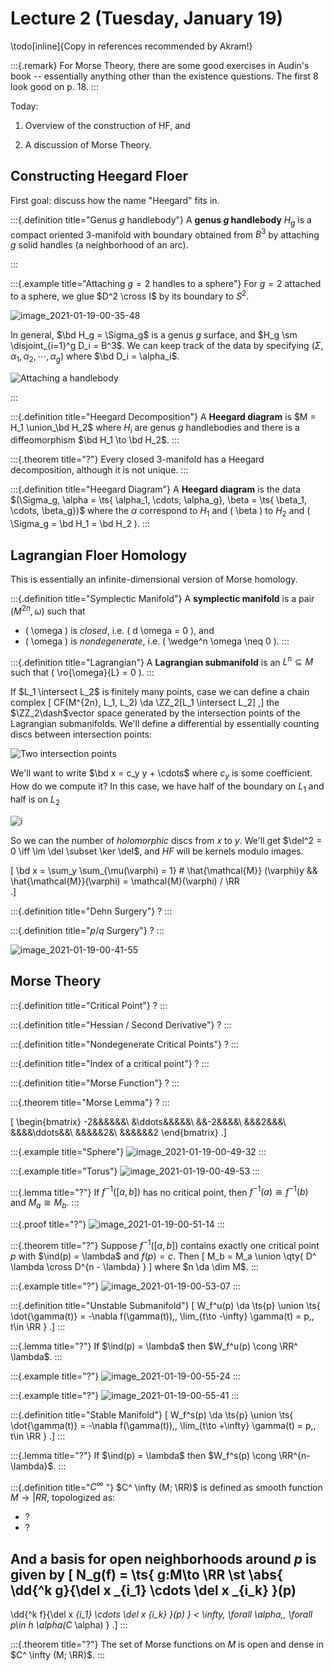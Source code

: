 # Lecture 2 (Tuesday, January 19)

\todo[inline]{Copy in references recommended by Akram!}


:::{.remark}
For Morse Theory, there are some good exercises in Audin's book -- essentially anything other than the existence questions.
The first 8 look good on p. 18.
:::

Today: 

1. Overview of the construction of HF, and

2. A discussion of Morse Theory.

## Constructing Heegard Floer

First goal: discuss how the name "Heegard" fits in.


:::{.definition title="Genus $g$ handlebody"}
A **genus $g$ handlebody** $H_g$ is a compact oriented 3-manifold with boundary obtained from $B^3$ by attaching $g$ solid handles (a neighborhood of an arc).

:::


:::{.example title="Attaching $g=2$ handles to a sphere"}
For $g=2$ attached to a sphere, we glue $D^2 \cross I$ by its boundary to $S^2$.

![image_2021-01-19-00-35-48](figures/image_2021-01-19-00-35-48.png)

In general, $\bd H_g = \Sigma_g$ is a genus $g$ surface, and $H_g \sm \disjoint_{i=1}^g D_i = B^3$.
We can keep track of the data by specifying $(\Sigma, \alpha_1, \alpha_2, \cdots, \alpha_g)$ where $\bd D_i = \alpha_i$.

![Attaching a handlebody](figures/image_2021-01-19-11-26-35.png)

:::

:::{.definition title="Heegard Decomposition"}
A **Heegard diagram** is $M = H_1 \union_\bd H_2$ where $H_i$ are genus $g$ handlebodies and there is a diffeomorphism $\bd H_1 \to \bd H_2$.
:::

:::{.theorem title="?"}
Every closed 3-manifold has a Heegard decomposition, although it is not unique.
:::

:::{.definition title="Heegard Diagram"}
A **Heegard diagram** is the data $(\Sigma_g, \alpha = \ts{ \alpha_1, \cdots, \alpha_g}, \beta = \ts{ \beta_1, \cdots, \beta_g})$ where the $\alpha$ correspond to $H_1$ and \( \beta \) to $H_2$ and \( \Sigma_g = \bd H_1 = \bd H_2 \).
:::

## Lagrangian Floer Homology

This is essentially an infinite-dimensional version of Morse homology.

:::{.definition title="Symplectic Manifold"}
A **symplectic manifold** is a pair $(M^{2n}, \omega)$ such that

- \( \omega \) is *closed*, i.e. \( d \omega = 0 \), and 
- \( \omega \) is *nondegenerate*, i.e. \( \wedge^n \omega \neq 0 \).
:::

:::{.definition title="Lagrangian"}
A **Lagrangian submanifold** is an $L^n \subseteq M$ such that \( \ro{\omega}{L} = 0 \).
:::

If $L_1 \intersect L_2$ is finitely many points, case we can define a chain complex 
\[
CF(M^{2n}, L_1, L_2) \da \ZZ_2[L_1 \intersect L_2]
,\]
the $\ZZ_2\dash$vector space generated by the intersection points of the Lagrangian submanifolds.
We'll define a differential by essentially counting discs between intersection points:

![Two intersection points](figures/image_2021-01-19-11-46-38.png)

We'll want to write $\bd x = c_y y + \cdots$ where $c_y$ is some coefficient. 
How do we compute it?
In this case, we have half of the boundary on $L_1$ and half is on $L_2$

![i](figures/image_2021-01-19-00-40-08.png)

So we can the number of *holomorphic* discs from $x$ to $y$.
We'll get $\del^2 = 0 \iff \im \del \subset \ker \del$, and $HF$ will be kernels modulo images.

\[
\bd x = \sum_y \sum_{\mu(\varphi) = 1} \# \hat{\mathcal{M}} (\varphi)y &&  \hat{\mathcal{M}}(\varphi) = \mathcal{M}(\varphi) / \RR  
.\]

:::{.definition title="Dehn Surgery"}
?
:::


:::{.definition title="$p/q$ Surgery"}
?
:::

![image_2021-01-19-00-41-55](figures/image_2021-01-19-00-41-55.png)

## Morse Theory

:::{.definition title="Critical Point"}
?
:::


:::{.definition title="Hessian / Second Derivative"}
?
:::



:::{.definition title="Nondegenerate Critical Points"}
?
:::



:::{.definition title="Index of a critical point"}
?
:::


:::{.definition title="Morse Function"}
?
:::



:::{.theorem title="Morse Lemma"}
?
:::

\[
\begin{bmatrix}
-2&&&&&&\\
&\ddots&&&&&\\
&&-2&&&&\\
&&&2&&&\\
&&&&\ddots&&\\
&&&&&2&\\
&&&&&&2
\end{bmatrix}
.\]

:::{.example title="Sphere"}
![image_2021-01-19-00-49-32](figures/image_2021-01-19-00-49-32.png)
:::



:::{.example title="Torus"}
![image_2021-01-19-00-49-53](figures/image_2021-01-19-00-49-53.png)
:::



:::{.lemma title="?"}
If $f ^{-1} ([a, b])$ has no critical point, then $f ^{-1} (a) \cong f ^{-1} (b)$ and $M_a \cong M_b$.
:::


:::{.proof title="?"}
![image_2021-01-19-00-51-14](figures/image_2021-01-19-00-51-14.png)
:::


:::{.theorem title="?"}
Suppose $f ^{-1} ([a, b])$ contains exactly one critical point $p$ with $\ind(p) = \lambda$ and $f(p) = c$. 
Then
\[
M_b = M_a \union \qty{ D^ \lambda \cross D^{n - \lambda} }
\]
where $n \da \dim M$.
:::


:::{.example title="?"}
![image_2021-01-19-00-53-07](figures/image_2021-01-19-00-53-07.png)
:::


:::{.definition title="Unstable Submanifold"}
\[
W_f^u(p) \da \ts{p} \union \ts{
\dot{\gamma(t)} = -\nabla f(\gamma(t)),\, \lim_{t\to -\infty} \gamma(t) = p,\, t\in \RR
}
.\]
:::


:::{.lemma title="?"}
If $\ind(p) = \lambda$ then $W_f^u(p) \cong \RR^ \lambda$.
:::


:::{.example title="?"}
![image_2021-01-19-00-55-24](figures/image_2021-01-19-00-55-24.png)
:::


:::{.example title="?"}
![image_2021-01-19-00-55-41](figures/image_2021-01-19-00-55-41.png)
:::


:::{.definition title="Stable Manifold"}
\[
W_f^s(p) \da \ts{p} \union \ts{
\dot{\gamma(t)} = -\nabla f(\gamma(t)),\, \lim_{t\to +\infty} \gamma(t) = p,\, t\in \RR
}
.\]
:::


:::{.lemma title="?"}
If $\ind(p) = \lambda$ then $W_f^s(p) \cong \RR^{n- \lambda}$.
:::


:::{.definition title="$C^\infty$ "}
$C^ \infty (M; \RR)$ is defined as smooth function $M\to |RR$, topologized as:

- ?
- ?

And a basis for open neighborhoods around $p$ is given by 
\[
N_g(f) = \ts{
g:M\to \RR \st
\abs{
\dd{^k g}{\del x _{i_1} \cdots \del x _{i_k} }(p)
- 
\dd{^k f}{\del x _{i_1} \cdots \del x _{i_k} }(p)
} < \infty\, \forall \alpha,\, \forall p\in h_ \alpha(C_ \alpha)
}
.\]
:::

:::{.theorem title="?"}
The set of Morse functions on $M$ is open and dense in $C^ \infty (M; \RR)$.
:::







